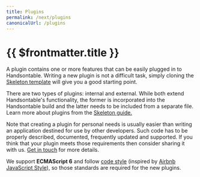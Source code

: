 ```yaml
---
title: Plugins
permalink: /next/plugins
canonicalUrl: /plugins
---
```


# {{ $frontmatter.title }}

A plugin contains one or more features that can be easily plugged in to Handsontable. Writing a new plugin is not a difficult task, simply cloning the [Skeleton template](https://github.com/handsontable/handsontable-skeleton) will give you a good starting point.

There are two types of plugins: internal and external. While both extend Handsontable's functionality, the former is incorporated into the Handsontable build and the latter needs to be included from a separate file. Learn more about plugins from the [Skeleton guide.](https://github.com/handsontable/handsontable-skeleton/tree/master/plugins)

Note that creating a plugin for personal needs is usually easier than writing an application destined for use by other developers. Such code has to be properly described, documented, frequently updated and supported. If you think that your plugin meets those requirements then consider sharing it with us. [Get in touch](https://handsontable.com/contact) for more details.

We support **ECMAScript 6** and follow [code style](https://github.com/handsontable/handsontable/blob/master/.eslintrc.js) (inspired by [Airbnb JavaScript Style](https://github.com/airbnb/javascript)), so those standards are required for the new plugins.
